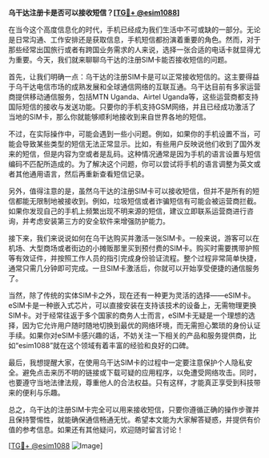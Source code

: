 **乌干达注册卡是否可以接收短信？[[TG💪+ @esim1088](https://t.me/s/esim1088)]**

在当今这个高度信息化的时代，手机已经成为我们生活中不可或缺的一部分。无论是日常沟通、工作安排还是获取信息，手机短信都扮演着重要的角色。然而，对于那些经常出国旅行或者有跨国业务需求的人来说，选择一张合适的电话卡就显得尤为重要。今天，我们就来聊聊乌干达的注册SIM卡能否接收短信的问题。

首先，让我们明确一点：乌干达的注册SIM卡是可以正常接收短信的。这主要得益于乌干达电信市场的成熟发展和全球通信网络的互联互通。乌干达目前有多家运营商提供移动通信服务，包括MTN Uganda、Airtel Uganda等，这些运营商都支持国际短信的接收与发送功能。只要你的手机支持GSM网络，并且已经成功激活了当地的SIM卡，那么你就能够顺利地接收到来自世界各地的短信。

不过，在实际操作中，可能会遇到一些小问题。例如，如果你的手机设置不当，可能会导致某些类型的短信无法正常显示。比如，有些用户反映说他们收到了国外发来的短信，但是内容为空或者是乱码。这种情况通常是因为手机的语言设置与短信编码不匹配所造成的。为了解决这个问题，你可以尝试将手机的语言调整为英文或者其他通用语言，然后再重新查看短信记录。

另外，值得注意的是，虽然乌干达的注册SIM卡可以接收短信，但并不是所有的短信都能无限制地被接收到。例如，垃圾短信或者诈骗短信有可能会被运营商拦截。如果你发现自己的手机上频繁出现不明来源的短信，建议立即联系运营商进行咨询，并考虑安装第三方的安全软件来增强防护能力。

接下来，我们来说说如何在乌干达购买并激活一张SIM卡。一般来说，游客可以在机场、大型商场或者街边的小摊贩那里买到预付费的SIM卡。购买时需要携带护照等有效证件，并按照工作人员的指引完成身份验证流程。整个过程非常简单快捷，通常只需几分钟即可完成。一旦SIM卡激活后，你就可以开始享受便捷的通信服务了。

当然，除了传统的实体SIM卡之外，现在还有一种更为灵活的选择——eSIM卡。eSIM卡是一种嵌入式芯片，可以直接安装在支持该技术的设备上，无需物理更换SIM卡。对于经常往返于多个国家的商务人士而言，eSIM卡无疑是一个理想的选择，因为它允许用户随时随地切换到最优的网络环境，而无需担心繁琐的身份认证手续。如果你对eSIM卡感兴趣的话，不妨关注一下相关的产品和服务提供商，比如“esim1088”就在这个领域有着丰富的经验和良好的口碑。

最后，我想提醒大家，在使用乌干达SIM卡的过程中一定要注意保护个人隐私安全。避免点击来历不明的链接或下载可疑的应用程序，以免遭受网络攻击。同时，也要遵守当地法律法规，尊重他人的合法权益。只有这样，才能真正享受到科技带来的便利与乐趣。

总之，乌干达的注册SIM卡完全可以用来接收短信，只要你遵循正确的操作步骤并且保持警惕性，就能确保通信畅通无忧。希望本文能为大家解答疑惑，并提供有价值的参考信息。如果还有其他疑问，欢迎随时留言讨论！

[[TG💪+ @esim1088](https://t.me/s/esim1088) ![Image](https://i.postimg.cc/4NQfJmqS/Snipaste-2025-05-13-00-14-12.png)]